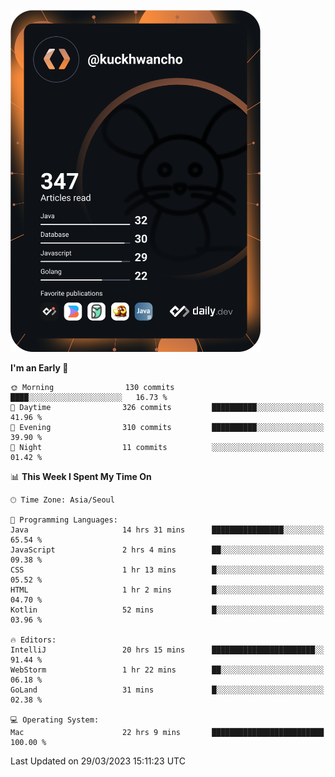 <a href="https://app.daily.dev/kuckhwancho"><img src="https://github.com/kuckjwi0928/kuckjwi0928/blob/master/devcard.svg" width="400" alt="Kuckjwi Devcard"/></a>

<!--START_SECTION:waka-->
**I'm an Early 🐤** 

```text
🌞 Morning                130 commits         ████░░░░░░░░░░░░░░░░░░░░░   16.73 % 
🌆 Daytime                326 commits         ██████████░░░░░░░░░░░░░░░   41.96 % 
🌃 Evening                310 commits         ██████████░░░░░░░░░░░░░░░   39.90 % 
🌙 Night                  11 commits          ░░░░░░░░░░░░░░░░░░░░░░░░░   01.42 % 
```


📊 **This Week I Spent My Time On** 

```text
🕑︎ Time Zone: Asia/Seoul

💬 Programming Languages: 
Java                     14 hrs 31 mins      ████████████████░░░░░░░░░   65.54 % 
JavaScript               2 hrs 4 mins        ██░░░░░░░░░░░░░░░░░░░░░░░   09.38 % 
CSS                      1 hr 13 mins        █░░░░░░░░░░░░░░░░░░░░░░░░   05.52 % 
HTML                     1 hr 2 mins         █░░░░░░░░░░░░░░░░░░░░░░░░   04.70 % 
Kotlin                   52 mins             █░░░░░░░░░░░░░░░░░░░░░░░░   03.96 % 

🔥 Editors: 
IntelliJ                 20 hrs 15 mins      ███████████████████████░░   91.44 % 
WebStorm                 1 hr 22 mins        ██░░░░░░░░░░░░░░░░░░░░░░░   06.18 % 
GoLand                   31 mins             █░░░░░░░░░░░░░░░░░░░░░░░░   02.38 % 

💻 Operating System: 
Mac                      22 hrs 9 mins       █████████████████████████   100.00 % 
```


 Last Updated on 29/03/2023 15:11:23 UTC
<!--END_SECTION:waka-->
